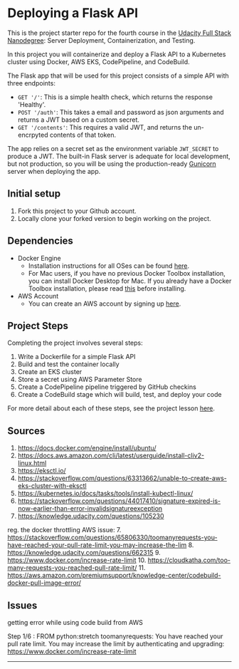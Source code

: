 # Deploying a Flask API

This is the project starter repo for the fourth course in the [Udacity Full Stack Nanodegree](https://www.udacity.com/course/full-stack-web-developer-nanodegree--nd004): Server Deployment, Containerization, and Testing.

In this project you will containerize and deploy a Flask API to a Kubernetes cluster using Docker, AWS EKS, CodePipeline, and CodeBuild.

The Flask app that will be used for this project consists of a simple API with three endpoints:

- `GET '/'`: This is a simple health check, which returns the response 'Healthy'.
- `POST '/auth'`: This takes a email and password as json arguments and returns a JWT based on a custom secret.
- `GET '/contents'`: This requires a valid JWT, and returns the un-encrpyted contents of that token.

The app relies on a secret set as the environment variable `JWT_SECRET` to produce a JWT. The built-in Flask server is adequate for local development, but not production, so you will be using the production-ready [Gunicorn](https://gunicorn.org/) server when deploying the app.

## Initial setup
1. Fork this project to your Github account.
2. Locally clone your forked version to begin working on the project.

## Dependencies

- Docker Engine
    - Installation instructions for all OSes can be found [here](https://docs.docker.com/install/).
    - For Mac users, if you have no previous Docker Toolbox installation, you can install Docker Desktop for Mac. If you already have a Docker Toolbox installation, please read [this](https://docs.docker.com/docker-for-mac/docker-toolbox/) before installing.
 - AWS Account
     - You can create an AWS account by signing up [here](https://aws.amazon.com/#).

## Project Steps

Completing the project involves several steps:

1. Write a Dockerfile for a simple Flask API
2. Build and test the container locally
3. Create an EKS cluster
4. Store a secret using AWS Parameter Store
5. Create a CodePipeline pipeline triggered by GitHub checkins
6. Create a CodeBuild stage which will build, test, and deploy your code

For more detail about each of these steps, see the project lesson [here](https://classroom.udacity.com/nanodegrees/nd004/parts/1d842ebf-5b10-4749-9e5e-ef28fe98f173/modules/ac13842f-c841-4c1a-b284-b47899f4613d/lessons/becb2dac-c108-4143-8f6c-11b30413e28d/concepts/092cdb35-28f7-4145-b6e6-6278b8dd7527).

## Sources
1.  https://docs.docker.com/engine/install/ubuntu/
2.  https://docs.aws.amazon.com/cli/latest/userguide/install-cliv2-linux.html
3.  https://eksctl.io/
4.  https://stackoverflow.com/questions/63313662/unable-to-create-aws-eks-cluster-with-eksctl
5.  https://kubernetes.io/docs/tasks/tools/install-kubectl-linux/
6.  https://stackoverflow.com/questions/44017410/signature-expired-is-now-earlier-than-error-invalidsignatureexception
7.  https://knowledge.udacity.com/questions/105230

reg. the docker throttling AWS issue:
7.  https://stackoverflow.com/questions/65806330/toomanyrequests-you-have-reached-your-pull-rate-limit-you-may-increase-the-lim
8.  https://knowledge.udacity.com/questions/662315
9.  https://www.docker.com/increase-rate-limit
10. https://cloudkatha.com/too-many-requests-you-reached-pull-rate-limit/
11. https://aws.amazon.com/premiumsupport/knowledge-center/codebuild-docker-pull-image-error/


## Issues
getting error while using code build from AWS

Step 1/6 : FROM python:stretch
toomanyrequests: You have reached your pull rate limit. You may increase the limit by authenticating and upgrading: https://www.docker.com/increase-rate-limit

----
